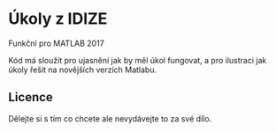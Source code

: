 # Úkoly z IDIZE

Funkční pro MATLAB 2017

Kód má sloužit pro ujasnění jak by měl úkol fungovat, a pro ilustraci jak úkoly řešit na novějších verzích Matlabu.

## Licence

Dělejte si s tím co chcete ale nevydávejte to za své dílo.

